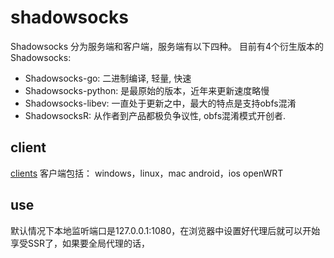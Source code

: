 # shadowsocks

Shadowsocks 分为服务端和客户端，服务端有以下四种。
目前有4个衍生版本的Shadowsocks:

* Shadowsocks-go: 二进制编译, 轻量, 快速
* Shadowsocks-python: 是最原始的版本，近年来更新速度略慢
* Shadowsocks-libev: 一直处于更新之中，最大的特点是支持obfs混淆
* ShadowsocksR: 从作者到产品都极负争议性, obfs混淆模式开创者.


## client


[clients](http://shadowsocks.org/en/download/clients.html)
客户端包括：
windows，linux，mac
android，ios
openWRT

## use

默认情况下本地监听端口是127.0.0.1:1080，在浏览器中设置好代理后就可以开始享受SSR了，如果要全局代理的话，
